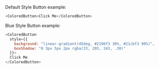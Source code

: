 Default Style Button example:

```js
<ColoredButton>Click Me</ColoredButton>
```

Blue Style Button example:

```js
<ColoredButton
  style={{
    background: "linear-gradient(45deg, #2196f3 30%, #21cbf3 90%)",
    boxShadow: "0 3px 5px 2px rgba(33, 203, 243, .30)"
  }}>
  Click Me
</ColoredButton>
```
